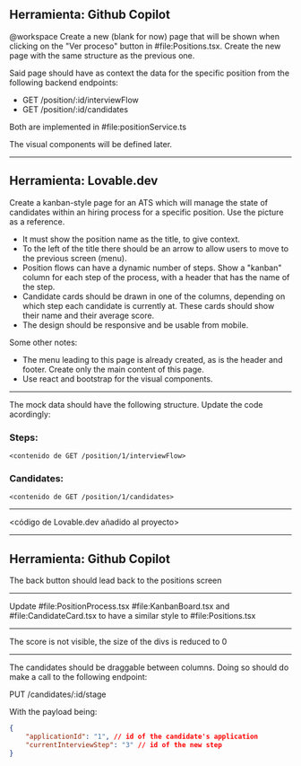 ## Herramienta: Github Copilot

@workspace Create a new (blank for now) page that will be shown when clicking on the "Ver proceso" button in #file:Positions.tsx. Create the new page with the same structure as the previous one.

Said page should have as context the data for the specific position from the following backend endpoints:

- GET /position/:id/interviewFlow
- GET /position/:id/candidates

Both are implemented in #file:positionService.ts

The visual components will be defined later.

---

## Herramienta: Lovable.dev

Create a kanban-style page for an ATS which will manage the state of candidates within an hiring process for a specific position. Use the picture as a reference.

- It must show the position name as the title, to give context. 
- To the left of the title there should be an arrow to allow users to move to the previous screen (menu).
- Position flows can have a dynamic number of steps. Show a "kanban" column for each step of the process, with a header that has the name of the step.
- Candidate cards should be drawn in one of the columns, depending on which step each candidate is currently at. These cards should show their name and their average score.
- The design should be responsive and be usable from mobile.

Some other notes:

- The menu leading to this page is already created, as is the header and footer. Create only the main content of this page.
- Use react and bootstrap for the visual components.

---

The mock data should have the following structure. Update the code acordingly:

### Steps:

`<contenido de GET /position/1/interviewFlow>`

### Candidates:

`<contenido de GET /position/1/candidates>`

---

<código de Lovable.dev añadido al proyecto>

---

## Herramienta: Github Copilot

The back button should lead back to the positions screen

---

Update #file:PositionProcess.tsx #file:KanbanBoard.tsx and #file:CandidateCard.tsx to have a similar style to #file:Positions.tsx

---

The score is not visible, the size of the divs is reduced to 0

---

The candidates should be draggable between columns. Doing so should do make a call to the following endpoint:

PUT /candidates/:id/stage

With the payload being:

```json
{ 
    "applicationId": "1", // id of the candidate's application
    "currentInterviewStep": "3" // id of the new step 
}
```